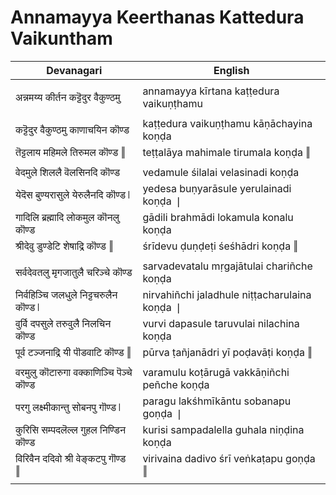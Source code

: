 # Annamayya Keerthanas Kattedura Vaikuntham

| Devanagari | English |
| ------ | ------ |
|  |  |
| अन्नमय्य कीर्तन कट्टॆदुर वैकुण्ठमु   | annamayya kīrtana kaṭṭedura vaikuṇṭhamu   |
|  |  |
| कट्टॆदुर वैकुण्ठमु काणाचयिन कॊण्ड   | kaṭṭedura vaikuṇṭhamu kāṇāchayina koṇḍa   |
| तॆट्टलाय महिमले तिरुमल कॊण्ड ‖   | teṭṭalāya mahimale tirumala koṇḍa ‖   |
|  |  |
| वेदमुले शिललै वॆलसिनदि कॊण्ड   | vedamule śilalai velasinadi koṇḍa   |
| येदॆस बुण्यरासुले येरुलैनदि कॊण्ड ❘   | yedesa buṇyarāsule yerulainadi koṇḍa ❘   |
| गादिलि ब्रह्मादि लोकमुल कॊनलु कॊण्ड   | gādili brahmādi lokamula konalu koṇḍa   |
| श्रीदेवु डुण्डेटि शेषाद्रि कॊण्ड ‖   | śrīdevu ḍuṇḍeṭi śeśhādri koṇḍa ‖   |
|  |  |
| सर्वदेवतलु मृगजातुलै चरिञ्चे कॊण्ड   | sarvadevatalu mṛgajātulai chariñche koṇḍa   |
| निर्वहिञ्चि जलधुले निट्टचरुलैन कॊण्ड ❘   | nirvahiñchi jaladhule niṭṭacharulaina koṇḍa ❘   |
| वुर्वि दपसुले तरुवुलै निलचिन कॊण्ड   | vurvi dapasule taruvulai nilachina koṇḍa   |
| पूर्व टञ्जनाद्रि यी पॊडवाटि कॊण्ड ‖   | pūrva ṭañjanādri yī poḍavāṭi koṇḍa ‖   |
|  |  |
| वरमुलु कॊटारुगा वक्काणिञ्चि पॆञ्चे कॊण्ड   | varamulu koṭārugā vakkāṇiñchi peñche koṇḍa   |
| परगु लक्ष्मीकान्तु सोबनपु गॊण्ड ❘   | paragu lakśhmīkāntu sobanapu goṇḍa ❘   |
| कुरिसि सम्पदलॆल्ल गुहल निण्डिन कॊण्ड   | kurisi sampadalella guhala niṇḍina koṇḍa   |
| विरिवैन ददिवो श्री वेङ्कटपु गॊण्ड ‖   | virivaina dadivo śrī veṅkaṭapu goṇḍa ‖   |
|  |  |
